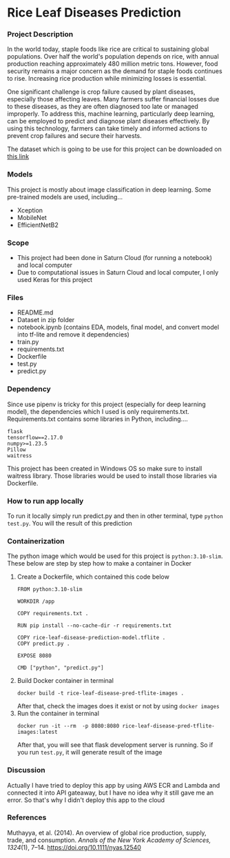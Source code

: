 # Rice Leaf Diseases Prediction

### Project Description
In the world today, staple foods like rice are critical to sustaining global populations. Over half the world's population depends on rice, with annual production reaching approximately 480 million metric tons. However, food security remains a major concern as the demand for staple foods continues to rise. Increasing rice production while minimizing losses is essential.

One significant challenge is crop failure caused by plant diseases, especially those affecting leaves. Many farmers suffer financial losses due to these diseases, as they are often diagnosed too late or managed improperly. To address this, machine learning, particularly deep learning, can be employed to predict and diagnose plant diseases effectively. By using this technology, farmers can take timely and informed actions to prevent crop failures and secure their harvests.

The dataset which is going to be use for this project can be downloaded on [this link](https://www.kaggle.com/datasets/maimunulkjisan/rice-leaf-datasettrain-test-and-valid)

### Models
This project is mostly about image classification in deep learning. Some pre-trained models are used, including...
- Xception
- MobileNet
- EfficientNetB2

### Scope
- This project had been done in Saturn Cloud (for running a notebook) and local computer
- Due to computational issues in Saturn Cloud and local computer, I only used Keras for this project

### Files
- README.md
- Dataset in zip folder
- notebook.ipynb (contains EDA, models, final model, and convert model into tf-lite and remove it dependencies)
- train.py
- requirements.txt
- Dockerfile
- test.py
- predict.py

### Dependency 
Since use pipenv is tricky for this project (especially for deep learning model), the dependencies which I used is only requirements.txt. Requirements.txt contains some libraries in Python, including....
```
flask
tensorflow==2.17.0
numpy>=1.23.5
Pillow
waitress
```
This project has been created in Windows OS so make sure to install waitress library. Those libraries would be used to install those libraries via Dockerfile.

### How to run app locally
To run it locally simply run predict.py and then in other terminal, type `python test.py`. You will the result of this prediction

### Containerization
The python image which would be used for this project is `python:3.10-slim`. These below are step by step how to make a container in Docker
1. Create a Dockerfile, which contained this code below
    ```
    FROM python:3.10-slim

    WORKDIR /app

    COPY requirements.txt .

    RUN pip install --no-cache-dir -r requirements.txt

    COPY rice-leaf-disease-prediction-model.tflite .
    COPY predict.py .

    EXPOSE 8080

    CMD ["python", "predict.py"]
    ```
2. Build Docker container in terminal
    ```
    docker build -t rice-leaf-disease-pred-tflite-images .
    ```
    After that, check the images does it exist or not by using `docker images`
3. Run the container in terminal
    ```
    docker run -it --rm  -p 8080:8080 rice-leaf-disease-pred-tflite-images:latest
    ```
    After that, you will see that flask development server is running. So if you run `test.py`, it will generate result of the image

### Discussion 
Actually I have tried to deploy this app by using AWS ECR and Lambda and connected it into API gateaway, but I have no idea why it still gave me an error. So that's why I didn't deploy this app to the cloud

### References
Muthayya, et al. (2014). An overview of global rice production, supply, trade, and consumption. *Annals of the New York Academy of Sciences, 1324*(1), 7–14. https://doi.org/10.1111/nyas.12540